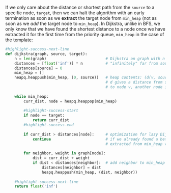 If we only care about the distance or shortest path from the `source` to a specific node, `target`, then we can halt the algorithm with an early termination as soon as we **extract** the target node from `min_heap` (not as soon as we *add* the target node to `min_heap`). In Dijkstra, unlike in BFS, we only know that we have found the shortest distance to a node once we have extracted it for the first time from the priority queue, `min_heap` in the case of the template:

```python
#highlight-success-next-line
def dijkstra(graph, source, target):
    n = len(graph)                          # Dijkstra on graph with n nodes
    distances = [float('inf')] * n          # "infinitely" far from source (unvisited nodes)
    distances[source] = 0
    min_heap = []
    heapq.heappush(min_heap, (0, source))   # heap contents: (d(v, source), v), where
                                            # d gives a distance from source node
                                            # to node v, another node in graph
    
    while min_heap:
        curr_dist, node = heapq.heappop(min_heap)
        
        #highlight-success-start
        if node == target:
            return curr_dist
        #highlight-success-end
        
        if curr_dist > distances[node]:     # optimization for lazy Dijkstra: ignore current path
            continue                        # if we already found a better one (i.e., node was previously
                                            # extracted from min_heap with a smaller distance)
    
        for neighbor, weight in graph[node]:
            dist = curr_dist + weight
            if dist < distances[neighbor]:  # add neighbor to min_heap if it creates a shorter path
                distances[neighbor] = dist
                heapq.heappush(min_heap, (dist, neighbor))
    
    #highlight-success-next-line
    return float('inf')
```